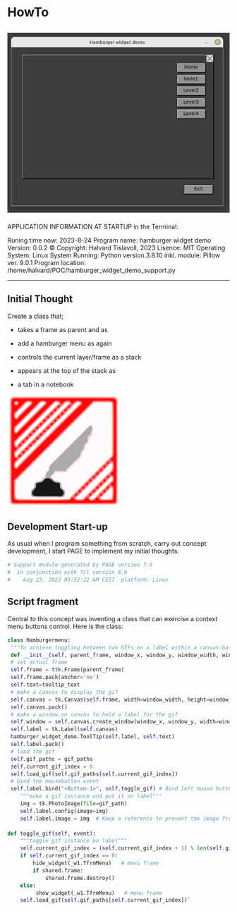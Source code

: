 # HowTo
![](./assets/HamburgerWidgetDemo.png)
---

APPLICATION INFORMATION AT STARTUP in the Terminal:

Runing time now: 2023-8-24
 Program name: hamburger widget demo
 Version: 0.0.2
 © Copyright: Halvard Tislavoll, 2023
 Lisence: MIT
 Operating System: Linux
 System Running: Python version.3.8.10
 inkl. module: Pillow ver. 9.0.1
 Program location: /home/halvard/POC/hamburger_widget_demo_support.py

---

## Initial Thought

Create a class that;

- takes a frame as parent and as
  
- add a hamburger menu as again
  
- controls the current layer/frame as a stack
  
- appears at the top of the stack as
  
- a tab in a notebook
  
![](./assets/page-svg.png)

## Development Start-up

As usual when I program something from scratch, carry out concept development, I start PAGE to implement my initial thoughts.

```python
# Support module generated by PAGE version 7.6
#  in conjunction with Tcl version 8.6
#    Aug 23, 2023 09:52:22 AM CEST  platform: Linux
```

## Script fragment

Central to this concept was inventing a class that can exercise a context menu buttons control. Here is the class:

```python
class Hamburgermenu:
 """To achieve toggling between two GIFs on a label within a canvas-based window"""
 def __init__(self, parent_frame, window_x, window_y, window_width, window_height, gif_paths, tooltip_text):
 # set actual frame
 self.frame = ttk.Frame(parent_frame)
 self.frame.pack(anchor='ne')
 self.text=tooltip_text
 # make a canvas to display the gif
 self.canvas = tk.Canvas(self.frame, width=window_width, height=window_height)
 self.canvas.pack()
 # make a window on canvas to hold a label for the gif
 self.window = self.canvas.create_window(window_x, window_y, width=window_width, height=window_height)
 self.label = tk.Label(self.canvas)
 hamburger_widget_demo.ToolTip(self.label, self.text)
 self.label.pack()
 # load the gif
 self.gif_paths = gif_paths
 self.current_gif_index = 0
 self.load_gif(self.gif_paths[self.current_gif_index])
 # bind the mousebutton event
 self.label.bind("<Button-1>", self.toggle_gif) # Bind left mouse button click eventdef load_gif(self, gif_path):
    """make a gif instance and put it on label"""
    img = tk.PhotoImage(file=gif_path)
    self.label.config(image=img)
    self.label.image = img  # Keep a reference to prevent the image from being garbage collected

def toggle_gif(self, event):
    """toggle gif instance on label"""
    self.current_gif_index = (self.current_gif_index + 1) % len(self.gif_paths)
    if self.current_gif_index == 0:
        hide_widget(_w1.TfrmMenu)   # menu frame
        if shared.frame:
            shared.frame.destroy()
    else:
         show_widget(_w1.TfrmMenu)   # menu frame
    self.load_gif(self.gif_paths[self.current_gif_index])`
```
